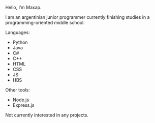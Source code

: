 Hello, I’m Maxap.

I am an argentinian junior programmer currently finishing studies in a programming-oriented middle school.

Languages:
- Python
- Java
- C#
- C++
- HTML
- CSS
- JS
- HBS

Other tools:
- Node.js
- Express.js

Not currently interested in any projects.
